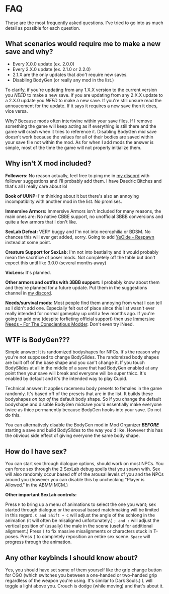 # FAQ

These are the most frequently asked questions. I've tried to go into as much detail as possible for each question.

## What scenarios would require me to make a new save and why?

- Every X.0.0 update (ex. 2.0.0)
- Every 2.X.0 update (ex. 2.1.0 or 2.2.0)
- 2.1.X are the only updates that *don't* require new saves.
- Disabling BodyGen (or really any mod in the list.)

To clarify, if you're updating from any 1.X.X version to the current version you *NEED* to make a new save.
If you are updating from any 2.X.X update to a 2.X.0 update you *NEED* to make a new save.
If you're still unsure read the annoucement for the update. If it says it requires a new save then it does, vice versa.

Why? Because mods often intertwine within your save files. If I remove something the game will keep acting as if everything is still there and the game will crash when it tries to reference it. Disabling BodyGen mid save doesn't work because the values for all of their bodies are saved within your save file not within the mod. As for when I add mods the answer is simple, most of the time the game will not properly initialize them.

## Why isn't X mod included?

**Followers:** No reason actually, feel free to ping me in [my discord](https://discord.com/invite/XTfvnAh) with follower suggestions and I'll probably add them. I have Daedric Bitches and that's all I really care about lol

**Book of UUNP:** I'm thinking about it but there's also an annoying incompatiblity with another mod in the list. No promises.

**Immersive Armors:** Immersive Armors isn't included for many reasons, the main ones are: No native CBBE support, no unofficial 3BBB conversions and quite a few armors that I don't like.

**SexLab Defeat:** VERY buggy and I'm not into necrophilia or BDSM. No chances this will ever get added, sorry. Going to add [YeOlde - Respawn](https://www.nexusmods.com/skyrimspecialedition/mods/26691) instead at some point.

**Creature Support for SexLab:** I'm not into bestiality and it would probably mean the sacrifice of poser mods. Not completely off the table but don't expect this until like 3.0.0 (several months away)

**VioLens:** It's planned.

**Other armors and outfits with 3BBB support:** I probably know about them and they're planned for a future update. Put them in the suggestions channel in [my discord](https://discord.com/invite/XTfvnAh).

**Needs/survival mods:** Most people find them annoying from what I can tell so I didn't add one. Especially felt out of place since this list wasn't ever really intended for normal gameplay up until a few months ago. If you're going to add one (despite forfieting official support) then use [Immersive Needs - For The Conscientious Modder](https://www.nexusmods.com/skyrimspecialedition/mods/29317). Don't even try iNeed.

## WTF is BodyGen???

Simple answer: It is randomized bodyshapes for NPCs. It's the reason why you're not supposed to change BodySlides. The randomized body shapes are built off of the base shape and you can't change it. If you touch BodySlides at all in the middle of a save that had BodyGen enabled at any point then your save will break and everyone will be super thicc. It's enabled by default and it's the intended way to play Cupid.

Technical answer: It applies racemenu body presets to females in the game randomly. It's based off of the presets that are in the list. It builds these bodyshapes *on top of* the default body shape. So if you change the default bodyshape and disable BodyGen midsave you'd essentially make everyone twice as thicc permanently because BodyGen hooks into your save. Do not do this.

You can alternatively disable the BodyGen mod in Mod Organizer ***BEFORE*** starting a save and build BodySlides to the way you'd like. However this has the obvious side effect of giving everyone the same body shape.

## How do I have sex? 

You can start sex through dialogue options, should work on most NPCs. You can force sex through the 2 SexLab debug spells that you spawn with. Sex will also randomly occur based off of the arousal levels of you and the NPCs around you (however you can disable this by unchecking "Player is Allowed." in the ABMM MCM.)

**Other important SexLab controls:**

Press `H` to bring up a menu of animations to select the one you want; sex started through dialogue or the arousal based matchmaking will be limited in this regard. `C and Shift + C` will adjust the angle of the schlong in the animation (it will often be misaligned unfortunately.) `; and :` will adjust the vertical position of (usually) the male in the scene (useful for additional alignment.) Press `[` to fix massive misalignments or characters stuck in T-poses. Press `]` to completely reposition an entire sex scene. `Space` will progress through the animation.

## Any other keybinds I should know about?

Yes, you should have set some of them yourself like the grip change button for CGO (which switches you between a one-handed or two-handed grip regardless of the weapon you're using. It's similar to Dark Souls.) L will toggle a light above you. Crouch is dodge (while moving) and that's about it.
